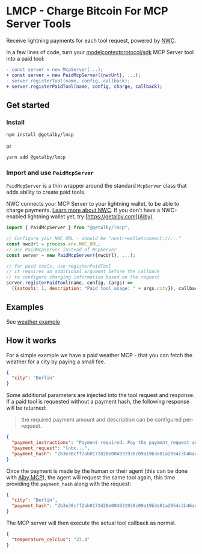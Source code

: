 # LMCP - Charge Bitcoin For MCP Server Tools

Receive lightning payments for each tool request, powered by [NWC](https://nwc.dev).

In a few lines of code, turn your [modelcontextprotocol/sdk](https://github.com/modelcontextprotocol/typescript-sdk) MCP Server tool into a paid tool:

```diff
- const server = new McpServer(...);
+ const server = new PaidMcpServer({nwcUrl}, ...);
- server.registerTool(name, config, callback);
+ server.registerPaidTool(name, config, charge, callback);
```

## Get started

### Install

```bash
npm install @getalby/lmcp
```

or

```bash
yarn add @getalby/lmcp
```

### Import and use `PaidMcpServer`

`PaidMcpServer` is a thin wrapper around the standard `McpServer` class that adds ability to create paid tools.

NWC connects your MCP Server to your lightning wallet, to be able to charge payments. [Learn more about NWC](https://nwc.dev). If you don't have a NWC-enabled lightning wallet yet, try [https://getalby.com](Alby)

```js
import { PaidMcpServer } from "@getalby/lmcp";

// Configure your NWC URL - should be "nostr+walletconnect://..."
const nwcUrl = process.env.NWC_URL;
// use PaidMcpServer instead of McpServer
const server = new PaidMcpServer({nwcUrl}, ...);

// for paid tools, use registerPaidTool
// it requires an additional argument before the callback
// to configure charging information based on the request
server.registerPaidTool(name, config, (args) =>
  ({satoshi: 1, description: "Paid tool usage: " + args.city}), callback);
```

## Examples

See [weather example](./examples/weather/README.md)

## How it works

For a simple example we have a paid weather MCP - that you can fetch the weather for a city by paying a small fee.

```json
{
  "city": "Berlin"
}
```

Some additional parameters are injected into the tool request and response. If a paid tool is requested without a payment hash, the following response will be returned:

> the required payment amount and description can be configured per-request.

```json
{
  "payment_instructions": "Payment required. Pay the payment_request and try the same request again with the payment_hash set to continue.",
  "payment_request": "lnbc...",
  "payment_hash": "2b3e38cff2ab0172d28e004931938c09a19b3e81a2054c3b46ac087ec3bc30b3"
}
```

Once the payment is made by the human or their agent (this can be done with [Alby MCP](https://github.com/getAlby/mcp)), the agent will request the same tool again, this time providing the `payment_hash` along with the request:

```json
{
  "city": "Berlin",
  "payment_hash": "2b3e38cff2ab0172d28e004931938c09a19b3e81a2054c3b46ac087ec3bc30b3"
}
```

The MCP server will then execute the actual tool callback as normal.

```json
{
  "temperature_celcius": "27.4"
}
```
